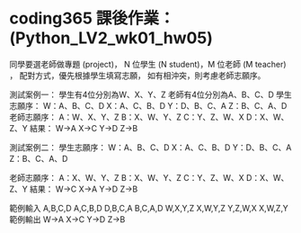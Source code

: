# coding365 課後作業： (Python_LV2_wk01_hw05)

同學要選老師做專題 (project)， 
N 位學生 (N student)，M 位老師 (M teacher) ， 
配對方式，優先根據學生填寫志願， 
如有相沖突，則考慮老師志願序。 

測試案例一： 
學生有4位分別為W、X、Y、Z 
老師有4位分別為A、B、C、D 
學生志願序： 
W：A、B、C、D 
X：A、C、B、D 
Y：D、B、C、A 
Z：B、C、A、D 
老師志願序： 
A：W、X、Y、Z 
B：X、W、Y、Z 
C：Y、Z、W、X 
D：X、W、Z、Y 
結果： 
W->A 
X->C 
Y->D 
Z->B 


測試案例二： 
學生志願序： 
W：A、B、C、D 
X：A、C、B、D 
Y：D、B、C、A 
Z：B、C、A、D 


老師志願序： 
A：X、W、Y、Z 
B：X、W、Y、Z 
C：Y、Z、W、X 
D：X、W、Z、Y 
結果： 
W->C 
X->A 
Y->D 
Z->B 


範例輸入 
A,B,C,D 
A,C,B,D 
D,B,C,A 
B,C,A,D 
W,X,Y,Z 
X,W,Y,Z 
Y,Z,W,X 
X,W,Z,Y 
範例輸出 
W->A 
X->C 
Y->D 
Z->B 